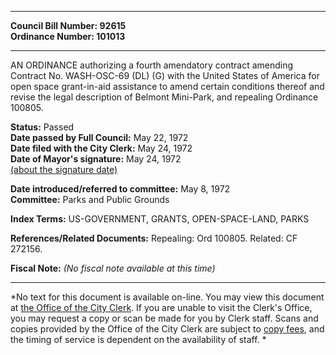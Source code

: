 * * * * *  
  
**Council Bill Number: [](#h0)[](#h2)92615**   
**Ordinance Number: 101013**  
  
* * * * *  
  
AN ORDINANCE authorizing a fourth amendatory contract amending Contract No. WASH-OSC-69 (DL) (G) with the United States of America for open space grant-in-aid assistance to amend certain conditions thereof and revise the legal description of Belmont Mini-Park, and repealing Ordinance 100805.  
  
**Status:** Passed   
**Date passed by Full Council:** May 22, 1972   
**Date filed with the City Clerk:** May 24, 1972   
**Date of Mayor's signature:** May 24, 1972   
[(about the signature date)](/~public/approvaldate.htm)   
  
  
**Date introduced/referred to committee:** May 8, 1972   
**Committee:** Parks and Public Grounds   
  
**Index Terms:** US-GOVERNMENT, GRANTS, OPEN-SPACE-LAND, PARKS  
  
**References/Related Documents:** Repealing: Ord 100805. Related: CF 272156.  
  
**Fiscal Note:** *(No fiscal note available at this time)*  
  
* * * * *  
  
*No text for this document is available on-line. You may view this document at [the Office of the City Clerk](http://www.seattle.gov/leg/clerk/contactUs.htm). If you are unable to visit the Clerk's Office, you may request a copy or scan be made for you by Clerk staff. Scans and copies provided by the Office of the City Clerk are subject to [copy fees](http://clerk.seattle.gov/~public/clerkfees.htm), and the timing of service is dependent on the availability of staff. *  
  
  
